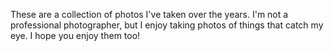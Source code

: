 These are a collection of photos I've taken over the years. I'm not a professional photographer, but I enjoy taking photos of things that catch my eye. I hope you enjoy them too!
